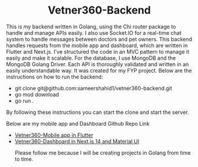 <h1 align="center">Vetner360-Backend</h1>
<p> 
   This is my backend written in Golang, using the Chi router package to handle 
   and manage APIs easily. I also use Socket.IO for a real-time chat system to 
   handle messages between doctors and pet owners. This backend handles requests 
   from the mobile app and dashboard, which are written in Flutter and Next.js. 
   I've structured the code in an MVC pattern to manage it easily and make it 
   scalable. For the database, I use MongoDB and the MongoDB Golang Driver. 
   Each API is thoroughly validated and written in an easily understandable way.
   It was created for my FYP project.
   Below are the instructions on how to run the backend:
</p>
<ul>
  <li>git clone git@github.com:sameershahid1/vetner360-backend.git</li>
  <li>go mod download</li>
  <li>go run .</li>
</ul>
<p>By following these instructions you can start the clone and start the server.</p>
<p>Below are my mobile app and Dashboard Github Repo Link</p>
<ul>
   <li>
       <a href="https://github.com/sameershahid1/vetner360-mobile-app">Vetner360-Mobile app in Flutter</a>      
   </li>
   <li>
      <a href="https://github.com/sameershahid1/vetner360-dashboard-front-end">Vetner360-Dashboard in Next.js 14 and Material UI</a>
   </li>
</div>
<p>Please follow me because I will be creating projects in Golang from time to time.</p>

